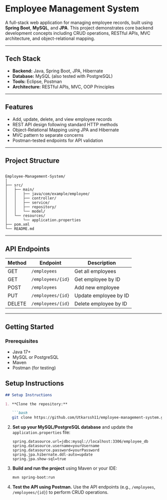 
# Employee Management System

A full-stack web application for managing employee records, built using **Spring Boot**, **MySQL**, and **JPA**. This project demonstrates core backend development concepts including CRUD operations, RESTful APIs, MVC architecture, and object-relational mapping.

---

## Tech Stack

- **Backend:** Java, Spring Boot, JPA, Hibernate
- **Database:** MySQL (also tested with PostgreSQL)
- **Tools:** Eclipse, Postman
- **Architecture:** RESTful APIs, MVC, OOP Principles

---

## Features

- Add, update, delete, and view employee records
- REST API design following standard HTTP methods
- Object-Relational Mapping using JPA and Hibernate
- MVC pattern to separate concerns
- Postman-tested endpoints for API validation

---

## Project Structure

```

Employee-Management-System/
│
├── src/
│   ├── main/
│   │   ├── java/com/example/employee/
│   │   ├── controller/
│   │   ├── service/
│   │   ├── repository/
│   │   └── model/
│   └── resources/
│       └── application.properties
├── pom.xml
└── README.md

````

---

## API Endpoints

| Method | Endpoint             | Description               |
|--------|----------------------|---------------------------|
| GET    | `/employees`         | Get all employees         |
| GET    | `/employees/{id}`    | Get employee by ID        |
| POST   | `/employees`         | Add new employee          |
| PUT    | `/employees/{id}`    | Update employee by ID     |
| DELETE | `/employees/{id}`    | Delete employee by ID     |

---

## Getting Started

### Prerequisites

- Java 17+
- MySQL or PostgreSQL
- Maven
- Postman (for testing)

## Setup Instructions

````markdown
## Setup Instructions

1. **Clone the repository:**

   ```bash
   git clone https://github.com/Utkarssh11/employee-management-system.git
````

2. **Set up your MySQL/PostgreSQL database** and update the `application.properties` file:

   ```properties
   spring.datasource.url=jdbc:mysql://localhost:3306/employee_db
   spring.datasource.username=yourUsername
   spring.datasource.password=yourPassword
   spring.jpa.hibernate.ddl-auto=update
   spring.jpa.show-sql=true
   ```

3. **Build and run the project** using Maven or your IDE:

   ```bash
   mvn spring-boot:run
   ```

4. **Test the API using Postman.** Use the API endpoints (e.g., `/employees`, `/employees/{id}`) to perform CRUD operations.


